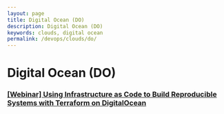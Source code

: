 ```yaml
---
layout: page
title: Digital Ocean (DO)
description: Digital Ocean (DO)
keywords: clouds, digital ocean
permalink: /devops/clouds/do/
---
```


# Digital Ocean (DO)

### [[Webinar] Using Infrastructure as Code to Build Reproducible Systems with Terraform on DigitalOcean](/devops/clouds/do/terraform/)
